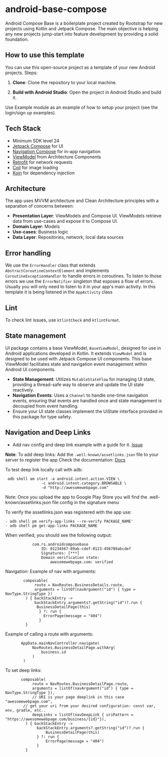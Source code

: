 # android-base-compose

Android Compose Base is a boilerplate project created by Rootstrap for new projects using Kotlin and Jetpack Compose. 
The main objective is helping any new projects jump-start into feature development by providing a solid foundation.

## How to use this template
You can use this open-source project as a template of your new Android projects. Steps:

1. **Clone**: Clone the repository to your local machine.

2. **Build with Android Studio**: Open the project in Android Studio and build it.

Use Example module as an example of how to setup your project (see the login/sign up examples).

## Tech Stack

- Minimum SDK level 24
- [Jetpack Compose](https://developer.android.com/jetpack/compose) for UI
- [Navigation Compose](https://developer.android.com/jetpack/compose/navigation) for in-app navigation
- [ViewModel](https://developer.android.com/topic/libraries/architecture/viewmodel) from Architecture Components
- [Retrofit](https://square.github.io/retrofit/) for network requests
- [Coil](https://coil-kt.github.io/coil/) for image loading
- [Koin](https://insert-koin.io/) for dependency injection

## Architecture

The app uses MVVM architecture and Clean Architecture principles with a separation of concerns between:

- **Presentation Layer**: ViewModels and Compose UI. ViewModels retrieve data from use-cases and expose it to Compose UI.
- **Domain Layer**: Models
- **Use-cases**: Business logic
- **Data Layer**: Repositories, network, local data sources

## Error handling 
We use the `ErrorHandler` class that extends `AbstractCoroutineContextElement` and implements `CoroutineExceptionHandler` to handle errors in coroutines.
To listen to those errors we use the `ErrorNotifier` singleton that exposes a flow of errors. Usually you will only need to listen to it in your app's main activity. In this template it is being listened in the `AppActivity` class

## Lint

To check lint issues, use `ktlintCheck` and `ktlintFormat`.

## State management

UI package contains a base ViewModel, `BaseViewModel`, designed for use in Android applications developed in Kotlin.
It extends `ViewModel` and is designed to be used with Jetpack Compose UI components.
This base ViewModel facilitates state and navigation event management within Android UI components.

- **State Management**: Utilizes `MutableStateFlow` for managing UI state, providing a thread-safe way to observe and update the UI state reactively.
- **Navigation Events**: Uses a `Channel` to handle one-time navigation events, ensuring that events are handled once and state management is decoupled from event handling.
- Ensure your UI state classes implement the UiState interface provided in this package for type safety.

## Navigation and Deep Links

- Add nav config and deep link example with a guide for it.
  [Issue](https://github.com/rootstrap/android-base-compose/issues/9)

**Note**: To add deep links:
Add the `.well-known/assetlinks.json` file to your server to register the app
Check the documentation: [Docs](https://developer.android.com/training/app-links/verify-android-applinks)

To test deep link locally call with adb:
```
 adb shell am start -a android.intent.action.VIEW \
                -c android.intent.category.BROWSABLE \
                -d "http://awesomewebpage.com"
```

Note: Once you upload the app to Google Play Store you will find the .well-known/assetlinks.json file config in the signature menu

To verify the assetlinks.json was registered with the app use:
```
- adb shell pm verify-app-links --re-verify PACKAGE_NAME'
- adb shell pm get-app-links PACKAGE_NAME
```
When verified, you should see the following output:
```
            com.rs.androidcomposebase
                ID: 01234567-89ab-cdef-0123-456789abcdef
                Signatures: [***]
                Domain verification state:
                    awesomewebpage.com: verified
```

Navigation:
Example of nav with arguments:
```
        composable(
             route = NavRoutes.BusinessDetails.route,
             arguments = listOf(navArgument("id") { type = NavType.StringType })
         ) { backStackEntry ->
             backStackEntry.arguments?.getString("id")?.run {
              BusinessDetailPage(this)
 			   } ?: run {
 				 ErrorPage(message = "404")
 			   }
         }
```

Example of calling a route with arguments:
 ```
        AppData.mainNavController.navigate(
             NavRoutes.BusinessDetailPage.withArg(
                 business.id
             )
         )
```

To set deep links:
```
       composable(
            route = NavRoutes.BusinessDetailPage.route,
            arguments = listOf(navArgument("id") { type = NavType.StringType }),
            // URI is your page deeplink in this case "awesomewebpage.com",
 	    // get your uri from your desired configuration: const var, env, gradle, etc..
            deepLinks = listOf(navDeepLink { uriPattern = "https://awesomewebpage.com/business/{id}"}),
         ) { backStackEntry ->
              backStackEntry.arguments?.getString("id")?.run {
                  BusinessDetailPage(this)
              } ?: run {
                  ErrorPage(message = "404")
              }
         }
```
